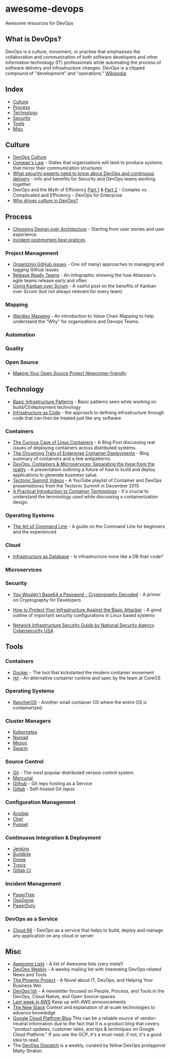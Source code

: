 # awesome-devops
Awesome resources for DevOps

What is DevOps?
---------------

DevOps is a culture, movement, or practise that emphasises the collaboration and communication of both software developers and other information technology (IT) professionals while automating the process of software delivery and infrastructure changes. DevOps is a clipped compound of "development" and "operations." 
[Wikipedia](https://en.wikipedia.org/wiki/DevOps)

Index
-----

-	[Culture](#culture)
-	[Process](#process)
-	[Technology](#technology)
-	[Security](#security)
-	[Tools](#tools)
-	[Misc](#misc)

Culture
-------

-	[DevOps Culture](https://www.atlassian.com/devops/what-is-devops/devops-culture)
-	[Conway's Law](https://en.wikipedia.org/wiki/Conway%27s_law) - States that organisations will tend to produce systems that mirror their communication structures
-	[What security experts need to know about DevOps and continuous delivery](#) - Info and benefits for Security and DevOps teams working together
-	DevOps and the Myth of Efficiency [Part 1](http://blog.christianposta.com/devops/devops-and-the-myth-of-efficiency-part-i/) & [Part 2](http://blog.christianposta.com/devops/devops-and-the-myth-of-efficiency-part-ii/) - Complex vs Complicated and Efficiency - DevOps for Enterprise
-   [Who drives culture in DevOps?](https://opensource.com/article/17/12/who-drives-culture-devops)

Process
-------

-	[Choosing Design over Architecture](https://18f.gsa.gov/2015/11/17/choose-design-over-architecture/) - Starting from user stories and user experience
-	[Incident postmortem best pratices](https://www.datadoghq.com/blog/incident-postmortem-process-best-practices//)

### Project Management

-	[Organizing GitHub issues](https://robinpowered.com/blog/best-practice-system-for-organizing-and-tagging-github-issues/) - One (of many) approaches to managing and tagging Github issues
-	[Release Ready Teams](https://www.atlassian.com/agile/release-ready-agile-teams) - An infographic showing the how Atlassian's agile teams release early and often
-	[Using Kanban over Scrum](https://medium.com/cto-school/ditching-scrum-for-kanban-the-best-decision-we-ve-made-as-a-team-cd1167014a6f#.p8a1zicwm) - A useful post on the benefits of Kanban over Scrum (but not always relevant for every team)

### Mapping

-	[Wardley Mapping](http://blog.gardeviance.org/2015/02/an-introduction-to-wardley-value-chain.html) - An introduction to Value Chain Mapping to help understand the "Why" for organisations and Devops Teams.

### Automation

### Quality

### Open Source

-	[Making Your Open Source Project Newcomer-friendly](http://manishearth.github.io/blog/2016/01/03/making-your-open-source-project-newcomer-friendly/)

Technology
----------

-	[Basic Infrastructure Patterns](https://www.thoughtworks.com/talks/infrastructure-design-patterns-xconf-eu-2017) - Basic patterns seen while working on build/CI/deployment technology
-	[Infrastructure as Code](http://martinfowler.com/bliki/InfrastructureAsCode.html) - the approach to defining infrastructure through code that can then be treated just like any software

### Containers

-	[The Curious Case of Linux Containers](https://medium.com/@sumbry/the-curious-case-of-linux-containers-328e2adc12a2#.j1hbq72im) - A Blog Post discussing real issues of deploying containers across distributed systems.
-	[The Oncoming Train of Enterprise Container Deployments](http://www.juliandunn.net/2015/12/04/the-oncoming-train-of-enterprise-container-deployments/) - Blog summary of containers and a few antipatterns.
-	[DevOps, Containers & Microservices: Separating the hype from the reality](http://www.slideshare.net/dberkholz/devops-containers-microservices-separating-the-hype-from-the-reality) - A presentation outlining a future of how to build and deploy applications to generate business value.
-	[Tectonic Summit Videos](https://www.youtube.com/playlist?list=PLlh6TqkU8kg_Eydfk1Nyt6iK7wM8v9bRA) - A YouTube playlist of Container and DevOps presentationss from the Tectonic Summit in December 2015
- [A Practical Introduction to Container Terminology](https://developers.redhat.com/blog/2018/02/22/container-terminology-practical-introduction) - It's crucial to understand the terminology used while discussing a containerization design.

### Operating Systems

-	[The Art of Command Line](https://github.com/jlevy/the-art-of-command-line) - A guide on the Command Line for beginners and the experienced

### Cloud

-	[Infrastructure as Database](https://blog.solvaria.com/infrastructure-as-code) - Is infrastructure more like a DB than code?

### Microservices

### Security

-	[You Wouldn't Base64 a Password - Cryptography Decoded](https://paragonie.com/blog/2015/08/you-wouldnt-base64-a-password-cryptography-decoded) - A primer on Cryptography for Developers
-	[How to Protect Your Infrastructure Against the Basic Attacker](https://www.mailgun.com/blog/it-and-engineering/security-guide-basic-infrastructure-security/) - A good outline of important security configurations in Linux based systems

- [Network Infrastructure
Security Guide by National Security Agency
Cybersecurity USA ](https://media.defense.gov/2022/Jun/15/2003018261/-1/-1/0/CTR_NSA_NETWORK_INFRASTRUCTURE_SECURITY_GUIDE_20220615.PDF)


Tools
-----

### Containers

-	[Docker](https://www.docker.com/) - The tool that kickstarted the modern container movement
-	[rkt](https://coreos.com/rkt/docs/latest/) - An alternative container runtime and spec by the team at CoreOS

### Operating Systems

-	[RancherOS](https://rancher.com) - Another small container OS where the entire OS is containerized.


### Cluster Managers

-	[Kubernetes](https://kubernetes.io)
-	[Nomad](https://www.nomadproject.io/)
-	[Mesos](https://mesos.apache.org/)
-	[Swarm](https://docs.docker.com/swarm/)

### Source Control

-	[Git](https://git-scm.com/) - The most popular distributed version control system.
-	[Mercurial](https://www.mercurial-scm.org/)
-	[Github](https://github.com/) - Git repo hosting as a Service
-	[Gitlab](https://about.gitlab.com/) - Self-hosted Git repos

### Configuration Management

-	[Ansible](http://www.ansible.com/)
-	[Chef](https://www.chef.io/)
-	[Puppet](https://puppetlabs.com/)


### Continuous Integration & Deployment

-	[Jenkins](https://www.jenkins.io/)
-	[Buildkite](https://buildkite.com/)
-	[Drone](https://github.com/drone)
-	[Travis](https://www.travis-ci.com/)
-	[Gitlab CI](https://about.gitlab.com/)

### Incident Management

- [PagerTree](https://pagertree.com/)
- [OpsGenie](https://www.atlassian.com/software/opsgenie)
- [PagerDuty](https://www.pagerduty.com/)

### DevOps as a Service 

- [Cloud 66](https://www.cloud66.com/) - DevOps as a service that helps to build, deploy and manage any application on any cloud or server

Misc
----

-	[Awesome Lists](https://github.com/sindresorhus/awesome) - A list of Awesome lists (very meta!)
-	[DevOps Weekly](http://www.devopsweekly.com/) - A weekly mailing list with interesting DevOps related News and Tools
-	[The Phoenix Project](http://www.amazon.com/Phoenix-Project-DevOps-Helping-Business/dp/0988262509/ref=sr_1_1?ie=UTF8&qid=1451900824&sr=8-1&keywords=project+phoenix) - A Novel about IT, DevOps, and Helping Your Business Win
-   [DevOps'ish](https://devopsish.com/) - A newsletter focused on People, Process, and Tools in the DevOps, Cloud Native, and Open Source spaces.
-   [Last week in AWS](https://www.lastweekinaws.com/) Keep up with AWS announcements
-   [The New Stack](https://thenewstack.io/) Context and explanation of at-scale technologies to advance knowledge 
-   [Google Cloud Platfrom Blog](https://cloud.google.com/blog/products/gcp) This can be a reliable source of vendor-neutral information due to the fact that it is a product blog that covers "product updates, customer tales, and tips & techniques on Google Cloud Platform." If you use the GCP, it's a must-read; if not, it's a good idea to read.
-   The [DevOps Dispatch](https://devopsdispatch.com/) is a weekly, curated by fellow DevOps protagonist Matty Straton.

